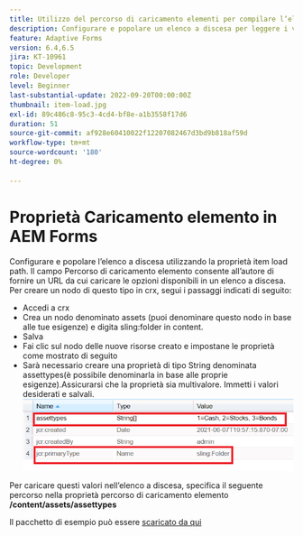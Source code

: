 ```yaml
---
title: Utilizzo del percorso di caricamento elementi per compilare l’elenco a discesa
description: Configurare e popolare un elenco a discesa per leggere i valori da un nodo crx
feature: Adaptive Forms
version: 6.4,6.5
jira: KT-10961
topic: Development
role: Developer
level: Beginner
last-substantial-update: 2022-09-20T00:00:00Z
thumbnail: item-load.jpg
exl-id: 89c486c8-95c3-4cd4-bf8e-a1b3558f17d6
duration: 51
source-git-commit: af928e60410022f12207082467d3bd9b818af59d
workflow-type: tm+mt
source-wordcount: '180'
ht-degree: 0%

---
```


# Proprietà Caricamento elemento in AEM Forms

Configurare e popolare l’elenco a discesa utilizzando la proprietà item load path.
Il campo Percorso di caricamento elemento consente all’autore di fornire un URL da cui caricare le opzioni disponibili in un elenco a discesa.
Per creare un nodo di questo tipo in crx, segui i passaggi indicati di seguito:
* Accedi a crx
* Crea un nodo denominato assets (puoi denominare questo nodo in base alle tue esigenze) e digita sling:folder in content.
* Salva
* Fai clic sul nodo delle nuove risorse creato e impostane le proprietà come mostrato di seguito
* Sarà necessario creare una proprietà di tipo String denominata assettypes(è possibile denominarla in base alle proprie esigenze).Assicurarsi che la proprietà sia multivalore. Immetti i valori desiderati e salvali.
  ![item-load-path](assets/item-load-path-crx.png)

Per caricare questi valori nell’elenco a discesa, specifica il seguente percorso nella proprietà percorso di caricamento elemento  **/content/assets/assettypes**

Il pacchetto di esempio può essere [scaricato da qui](assets/item-load-path-package.zip)
